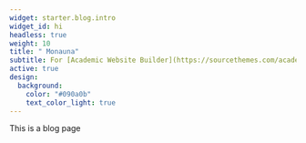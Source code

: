 ```yaml
---
widget: starter.blog.intro
widget_id: hi
headless: true
weight: 10
title: " Monauna"
subtitle: For [Academic Website Builder](https://sourcethemes.com/academic/)
active: true
design:
  background:
    color: "#090a0b"
    text_color_light: true
---
```

This is a blog page